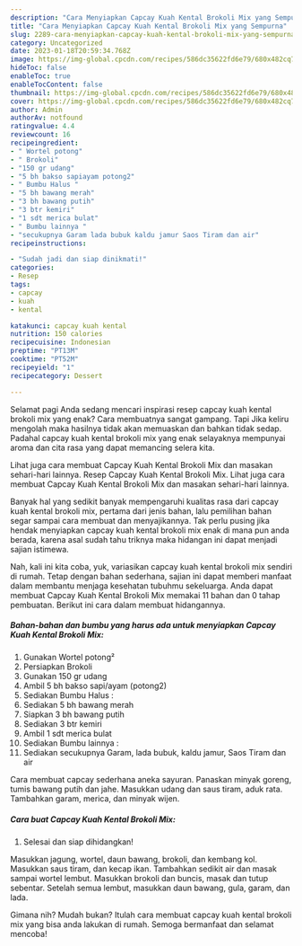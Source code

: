 ```yaml
---
description: "Cara Menyiapkan Capcay Kuah Kental Brokoli Mix yang Sempurna"
title: "Cara Menyiapkan Capcay Kuah Kental Brokoli Mix yang Sempurna"
slug: 2289-cara-menyiapkan-capcay-kuah-kental-brokoli-mix-yang-sempurna
category: Uncategorized
date: 2023-01-18T20:59:34.768Z
image: https://img-global.cpcdn.com/recipes/586dc35622fd6e79/680x482cq70/capcay-kuah-kental-brokoli-mix-foto-resep-utama.jpg
hideToc: false
enableToc: true
enableTocContent: false
thumbnail: https://img-global.cpcdn.com/recipes/586dc35622fd6e79/680x482cq70/capcay-kuah-kental-brokoli-mix-foto-resep-utama.jpg
cover: https://img-global.cpcdn.com/recipes/586dc35622fd6e79/680x482cq70/capcay-kuah-kental-brokoli-mix-foto-resep-utama.jpg
author: Admin
authorAv: notfound
ratingvalue: 4.4
reviewcount: 16
recipeingredient:
- " Wortel potong"
- " Brokoli"
- "150 gr udang"
- "5 bh bakso sapiayam potong2"
- " Bumbu Halus "
- "5 bh bawang merah"
- "3 bh bawang putih"
- "3 btr kemiri"
- "1 sdt merica bulat"
- " Bumbu lainnya "
- "secukupnya Garam lada bubuk kaldu jamur Saos Tiram dan air"
recipeinstructions:

- "Sudah jadi dan siap dinikmati!"
categories:
- Resep
tags:
- capcay
- kuah
- kental

katakunci: capcay kuah kental 
nutrition: 150 calories
recipecuisine: Indonesian
preptime: "PT13M"
cooktime: "PT52M"
recipeyield: "1"
recipecategory: Dessert

---
```



Selamat pagi Anda sedang mencari inspirasi resep capcay kuah kental brokoli mix yang enak? Cara membuatnya sangat gampang. Tapi Jika keliru mengolah maka hasilnya tidak akan memuaskan dan bahkan tidak sedap. Padahal capcay kuah kental brokoli mix yang enak selayaknya mempunyai aroma dan cita rasa yang dapat memancing selera kita.


Lihat juga cara membuat Capcay Kuah Kental Brokoli Mix dan masakan sehari-hari lainnya. Resep Capcay Kuah Kental Brokoli Mix. Lihat juga cara membuat Capcay Kuah Kental Brokoli Mix dan masakan sehari-hari lainnya.

Banyak hal yang sedikit banyak mempengaruhi kualitas rasa dari capcay kuah kental brokoli mix, pertama dari jenis bahan, lalu pemilihan bahan segar sampai cara membuat dan menyajikannya. Tak perlu pusing jika hendak menyiapkan capcay kuah kental brokoli mix enak di mana pun anda berada, karena asal sudah tahu triknya maka hidangan ini dapat menjadi sajian istimewa.


Nah, kali ini kita coba, yuk, variasikan capcay kuah kental brokoli mix sendiri di rumah. Tetap dengan bahan sederhana, sajian ini dapat memberi manfaat dalam membantu menjaga kesehatan tubuhmu sekeluarga. Anda dapat membuat Capcay Kuah Kental Brokoli Mix memakai 11 bahan dan 0 tahap pembuatan. Berikut ini cara dalam membuat hidangannya.

<!--inarticleads1-->

##### Bahan-bahan dan bumbu yang harus ada untuk menyiapkan Capcay Kuah Kental Brokoli Mix:

1. Gunakan  Wortel potong²
1. Persiapkan  Brokoli
1. Gunakan 150 gr udang
1. Ambil 5 bh bakso sapi/ayam (potong2)
1. Sediakan  Bumbu Halus :
1. Sediakan 5 bh bawang merah
1. Siapkan 3 bh bawang putih
1. Sediakan 3 btr kemiri
1. Ambil 1 sdt merica bulat
1. Sediakan  Bumbu lainnya :
1. Sediakan secukupnya Garam, lada bubuk, kaldu jamur, Saos Tiram dan air


Cara membuat capcay sederhana aneka sayuran. Panaskan minyak goreng, tumis bawang putih dan jahe. Masukkan udang dan saus tiram, aduk rata. Tambahkan garam, merica, dan minyak wijen. 

<!--inarticleads2-->

##### Cara buat Capcay Kuah Kental Brokoli Mix:


1. Selesai dan siap dihidangkan!

Masukkan jagung, wortel, daun bawang, brokoli, dan kembang kol. Masukkan saus tiram, dan kecap ikan. Tambahkan sedikit air dan masak sampai wortel lembut. Masukkan brokoli dan buncis, masak dan tutup sebentar. Setelah semua lembut, masukkan daun bawang, gula, garam, dan lada. 

Gimana nih? Mudah bukan? Itulah cara membuat capcay kuah kental brokoli mix yang bisa anda lakukan di rumah. Semoga bermanfaat dan selamat mencoba!

